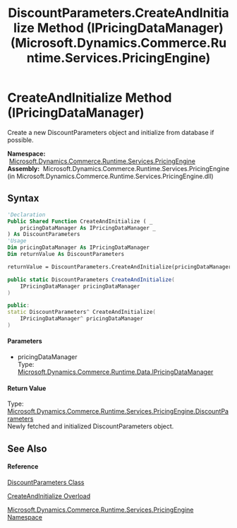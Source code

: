 ﻿---
title: DiscountParameters.CreateAndInitialize Method (IPricingDataManager) (Microsoft.Dynamics.Commerce.Runtime.Services.PricingEngine)
TOCTitle: CreateAndInitialize Method (IPricingDataManager)
ms:assetid: M:Microsoft.Dynamics.Commerce.Runtime.Services.PricingEngine.DiscountParameters.CreateAndInitialize(Microsoft.Dynamics.Commerce.Runtime.Data.IPricingDataManager)
ms:mtpsurl: https://technet.microsoft.com/en-us/library/microsoft.dynamics.commerce.runtime.services.pricingengine.discountparameters.createandinitialize(v=AX.60)
ms:contentKeyID: 49846705
ms.date: 05/18/2015
mtps_version: v=AX.60
dev_langs:
- vb
- csharp
- c++
---

# CreateAndInitialize Method (IPricingDataManager)

Create a new DiscountParameters object and initialize from database if possible.

**Namespace:**  [Microsoft.Dynamics.Commerce.Runtime.Services.PricingEngine](microsoft-dynamics-commerce-runtime-services-pricingengine-namespace.md)  
**Assembly:**  Microsoft.Dynamics.Commerce.Runtime.Services.PricingEngine (in Microsoft.Dynamics.Commerce.Runtime.Services.PricingEngine.dll)

## Syntax

``` vb
'Declaration
Public Shared Function CreateAndInitialize ( _
    pricingDataManager As IPricingDataManager _
) As DiscountParameters
'Usage
Dim pricingDataManager As IPricingDataManager
Dim returnValue As DiscountParameters

returnValue = DiscountParameters.CreateAndInitialize(pricingDataManager)
```

``` csharp
public static DiscountParameters CreateAndInitialize(
    IPricingDataManager pricingDataManager
)
```

``` c++
public:
static DiscountParameters^ CreateAndInitialize(
    IPricingDataManager^ pricingDataManager
)
```

#### Parameters

  - pricingDataManager  
    Type: [Microsoft.Dynamics.Commerce.Runtime.Data.IPricingDataManager](ipricingdatamanager-interface-microsoft-dynamics-commerce-runtime-data.md)  

#### Return Value

Type: [Microsoft.Dynamics.Commerce.Runtime.Services.PricingEngine.DiscountParameters](discountparameters-class-microsoft-dynamics-commerce-runtime-services-pricingengine.md)  
Newly fetched and initialized DiscountParameters object.  

## See Also

#### Reference

[DiscountParameters Class](discountparameters-class-microsoft-dynamics-commerce-runtime-services-pricingengine.md)

[CreateAndInitialize Overload](discountparameters-createandinitialize-method-microsoft-dynamics-commerce-runtime-services-pricingengine.md)

[Microsoft.Dynamics.Commerce.Runtime.Services.PricingEngine Namespace](microsoft-dynamics-commerce-runtime-services-pricingengine-namespace.md)

